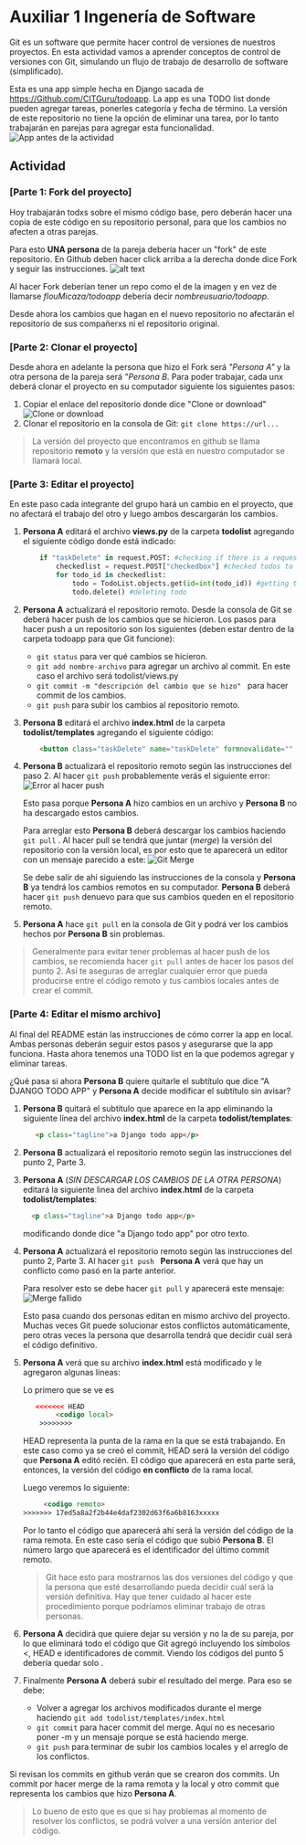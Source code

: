 # Auxiliar 1 Ingenería de Software
Git es un software que permite hacer control de versiones de nuestros proyectos. 
En esta actividad vamos a aprender conceptos de control de versiones con Git, simulando un flujo de trabajo de desarrollo de software (simplificado). 

Esta es una app simple hecha en Django sacada de https://Github.com/CITGuru/todoapp. 
La app es una TODO list donde pueden agregar tareas, ponerles categoría y fecha de término. 
La versión de este repositorio no tiene la opción de eliminar una tarea, por lo tanto trabajarán en parejas para agregar esta funcionalidad. 
![App antes de la actividad](app-sin-eliminar.png)
## Actividad 

### [Parte 1: Fork del proyecto]
Hoy trabajarán todxs sobre el mismo código base, pero deberán hacer una copia de este código en su repositorio personal, para que los cambios no afecten a otras parejas. 

Para esto **UNA persona** de la pareja debería hacer un "fork" de este repositorio. 
En Github deben hacer click arriba a la derecha donde dice Fork y seguir las instrucciones. 
![alt text](github-fork.png "Repo base")

Al hacer Fork deberían tener un repo como el de la imagen y en vez de llamarse _flouMicaza/todoapp_ debería decir _nombreusuario/todoapp_.

Desde ahora los cambios que hagan en el nuevo repositorio no afectarán el repositorio de sus compañerxs ni el repositorio original.

### [Parte 2: Clonar el proyecto] 
Desde ahora en adelante la persona que hizo el Fork será _"Persona A"_ y la otra persona de la pareja será _"Persona B_.
Para poder trabajar, cada unx deberá clonar el proyecto en su computador siguiente los siguientes pasos: 
1. Copiar el enlace del repositorio donde dice "Clone or download" ![Clone or download](clone-dowload.png)
2. Clonar el repositorio en la consola de Git:  `git clone https://url...` 

> La versión del proyecto que encontramos en github se llama repositorio __remoto__ y la versión que está en nuestro computador se llamará local. 

### [Parte 3: Editar el proyecto]
En este paso cada integrante del grupo hará un cambio en el proyecto, que no afectará el trabajo del otro y luego ambos descargarán los cambios. 
1. __Persona A__ editará el archivo __views.py__ de la carpeta __todolist__ agregando el siguiente código donde está indicado: 

    ```python
        if "taskDelete" in request.POST: #checking if there is a request to delete a todo
            checkedlist = request.POST["checkedbox"] #checked todos to be deleted
            for todo_id in checkedlist:
                todo = TodoList.objects.get(id=int(todo_id)) #getting todo id
                todo.delete() #deleting todo

   ```

2. __Persona A__ actualizará el repositorio remoto. Desde la consola de Git se deberá hacer push de los cambios que se hicieron. Los pasos para hacer push a un repositorio son los siguientes (deben estar dentro de la carpeta todoapp para que Git funcione): 
    + `git status` para ver qué cambios se hicieron.
    + `git add nombre-archivo` para agregar un archivo al commit. En este caso el archivo será todolist/views.py 
    + `git commit -m "descripción del cambio que se hizo" ` para hacer commit de los cambios. 
    + `git push` para subir los cambios al repositorio remoto.  
    
3. __Persona B__ editará el archivo __index.html__ de la carpeta __todolist/templates__ agregando el siguiente código: 
   ```html
       <button class="taskDelete" name="taskDelete" formnovalidate="" type="submit" onclick="$('input#sublist').click();"><i class="fa fa-trash-o icon"></i>Delete Tasks</button>
   ```
    
4. __Persona B__ actualizará el repositorio remoto según las instrucciones del paso 2. Al hacer `git push` probablemente verás el siguiente error: 
![Error al hacer push](failed-to-push.png)

    Esto pasa porque __Persona A__ hizo cambios en un archivo y __Persona B__ no ha descargado estos cambios.
                                                                                                                                                                                                   
    Para arreglar esto __Persona B__ deberá descargar los cambios haciendo `git pull` .  Al hacer pull se tendrá que juntar (_merge_) la versión del repositorio con la versión local, es por esto que te aparecerá un editor con un mensaje parecido a este: 
    ![Git Merge](merge-nano.png)
    
    Se debe salir de ahí siguiendo las instrucciones de la consola y __Persona B__ ya tendrá los cambios remotos en su computador. 
    __Persona B__ deberá hacer `git push` denuevo para que sus cambios queden en el repositorio remoto. 
    
5. __Persona A__ hace `git pull` en la consola de Git y podrá ver los cambios hechos por __Persona B__ sin problemas. 

>Generalmente para evitar tener problemas al hacer push de los cambios, se recomienda hacer `git pull` antes de hacer los pasos del punto 2.
Así te aseguras de arreglar cualquier error que pueda producirse entre el código remoto y tus cambios locales antes de crear el commit. 

### [Parte 4: Editar el mismo archivo]
Al final del README están las instrucciones de cómo correr la app en local. Ambas personas deberán seguir estos pasos y asegurarse que la app funciona. 
Hasta ahora tenemos una TODO list en la que podemos agregar y eliminar tareas. 

¿Qué pasa si ahora __Persona B__ quiere quitarle el subtítulo que dice "A DJANGO TODO APP" y __Persona A__ decide modificar el subtítulo sin avisar? 

1. __Persona B__ quitará el subtítulo que aparece en la app eliminando la siguiente línea del archivo __index.html__ de la carpeta __todolist/templates__: 
   ```html
      <p class="tagline">a Django todo app</p>
   ```
2. __Persona B__ actualizará el repositorio remoto según las instrucciones del punto 2, Parte 3. 

3. __Persona A__ (_SIN DESCARGAR LOS CAMBIOS DE LA OTRA PERSONA_) editará la siguiente linea del archivo __index.html__ de la carpeta __todolist/templates__: 
    ```html
      <p class="tagline">a Django todo app</p>
   ``` 
   modificando donde dice "a Django todo app" por otro texto. 

4. __Persona A__ actualizará el repositorio remoto según las instrucciones del punto 2, Parte 3. 
Al hacer `git push ` __Persona A__ verá que hay un conflicto como pasó en la parte anterior. 

    Para resolver esto se debe hacer `git pull` y aparecerá este mensaje: 
    ![Merge fallido](merge-failed.png) 

    Esto pasa cuando dos personas editan en mismo archivo del proyecto. Muchas veces Git puede solucionar estos conflictos automáticamente, pero otras veces la persona que desarrolla tendrá que decidir cuál será el código definitivo. 

5. __Persona A__ verá que su archivo __index.html__ está modificado y le agregaron algunas líneas: 
    
    Lo primero que se ve es  
    ```html 
       <<<<<<< HEAD 
            <codigo local>
        >>>>>>>> 
   ```
   HEAD representa la punta de la rama en la que se está trabajando. En este caso como ya se creó el commit, HEAD será la versión del código que __Persona A__ editó recién. El código que aparecerá en esta parte será, entonces, la versión del código __en conflicto__ de la rama local. 
   
   Luego veremos lo siguiente: 
   ```html 
        <codigo remoto>
   >>>>>>> 17ed5a8a2f2b44e4daf2302d63f6a6b8163xxxxx
   ```
   Por lo tanto el código que aparecerá ahí será la versión del código de la rama remota. En este caso sería el código que subió __Persona B__.
   El número largo que aparecerá es el identificador del último commit remoto. 
   
   > Git hace esto para mostrarnos las dos versiones del código y que la persona que esté desarrollando pueda decidir cuál será la versión definitiva. 
   Hay que tener cuidado al hacer este procedimiento porque podríamos eliminar trabajo de otras personas. 
   
6. __Persona A__ decidirá que quiere dejar su versión y no la de su pareja, por lo que eliminará todo el código que Git agregó incluyendo los símbolos <, HEAD e identificadores de commit. 
Viendo los códigos del punto 5 debería quedar solo <codigo local>. 
  
7. Finalmente __Persona A__ deberá subir el resultado del merge. Para eso se debe: 
    + Volver a agregar los archivos modificados durante el merge haciendo `git add todolist/templates/index.html` 
    + `git commit` para hacer commit del merge. Aquí no es necesario poner -m y un mensaje porque se está haciendo merge. 
    + `git push` para terminar de subir los cambios locales y el arreglo de los conflictos. 
    
Si revisan los commits en github verán que se crearon dos commits. Un commit por hacer merge de la rama remota y la local y otro commit que representa los cambios que hizo __Persona A__. 
> Lo bueno de esto que es que si hay problemas al momento de resolver los conflictos, se podrá volver a una versión anterior del código. 

